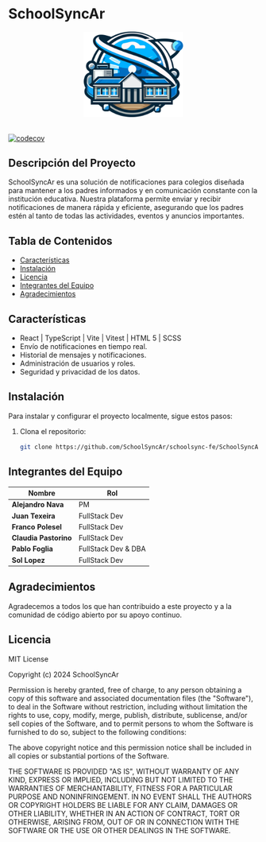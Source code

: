 # **School**SyncAr

<div style="text-align: center;">
  <img src="public/images/logo.svg" alt="SchoolSyncAr Logo" width="200"/>
  <br/>
  <br/>
</div>

[![codecov](https://codecov.io/gh/SchoolSyncAr/schoolsync-fe/graph/badge.svg?token=R4MGY3ZLBF)](https://codecov.io/gh/SchoolSyncAr/schoolsync-fe)

## Descripción del Proyecto

SchoolSyncAr es una solución de notificaciones para colegios diseñada para mantener a los padres informados y en comunicación constante con la institución educativa. Nuestra plataforma permite enviar y recibir notificaciones de manera rápida y eficiente, asegurando que los padres estén al tanto de todas las actividades, eventos y anuncios importantes.

## Tabla de Contenidos

- [Características](#características)
- [Instalación](#instalación)
- [Licencia](#licencia)
- [Integrantes del Equipo](#integrantes-del-equipo)
- [Agradecimientos](#agradecimientos)

## Características
- React | TypeScript | Vite | Vitest | HTML 5 | SCSS
- Envío de notificaciones en tiempo real.
- Historial de mensajes y notificaciones.
- Administración de usuarios y roles.
- Seguridad y privacidad de los datos.

## Instalación

Para instalar y configurar el proyecto localmente, sigue estos pasos:

1. Clona el repositorio:
   ```bash
   git clone https://github.com/SchoolSyncAr/schoolsync-fe/SchoolSyncAr.git

## Integrantes del Equipo

| Nombre              | Rol              |
|---------------------|------------------|
| **Alejandro Nava**  | PM               |
| **Juan Texeira**    | FullStack Dev    |
| **Franco Polesel**  | FullStack Dev    |
| **Claudia Pastorino**| FullStack Dev   |
| **Pablo Foglia**    | FullStack Dev & DBA |
| **Sol Lopez**       | FullStack Dev    |

## Agradecimientos
Agradecemos a todos los que han contribuido a este proyecto y a la comunidad de código abierto por su apoyo continuo.

## Licencia

MIT License

Copyright (c) 2024 SchoolSyncAr

Permission is hereby granted, free of charge, to any person obtaining a copy
of this software and associated documentation files (the "Software"), to deal
in the Software without restriction, including without limitation the rights
to use, copy, modify, merge, publish, distribute, sublicense, and/or sell
copies of the Software, and to permit persons to whom the Software is
furnished to do so, subject to the following conditions:

The above copyright notice and this permission notice shall be included in all
copies or substantial portions of the Software.

THE SOFTWARE IS PROVIDED "AS IS", WITHOUT WARRANTY OF ANY KIND, EXPRESS OR
IMPLIED, INCLUDING BUT NOT LIMITED TO THE WARRANTIES OF MERCHANTABILITY,
FITNESS FOR A PARTICULAR PURPOSE AND NONINFRINGEMENT. IN NO EVENT SHALL THE
AUTHORS OR COPYRIGHT HOLDERS BE LIABLE FOR ANY CLAIM, DAMAGES OR OTHER
LIABILITY, WHETHER IN AN ACTION OF CONTRACT, TORT OR OTHERWISE, ARISING FROM,
OUT OF OR IN CONNECTION WITH THE SOFTWARE OR THE USE OR OTHER DEALINGS IN THE
SOFTWARE.

